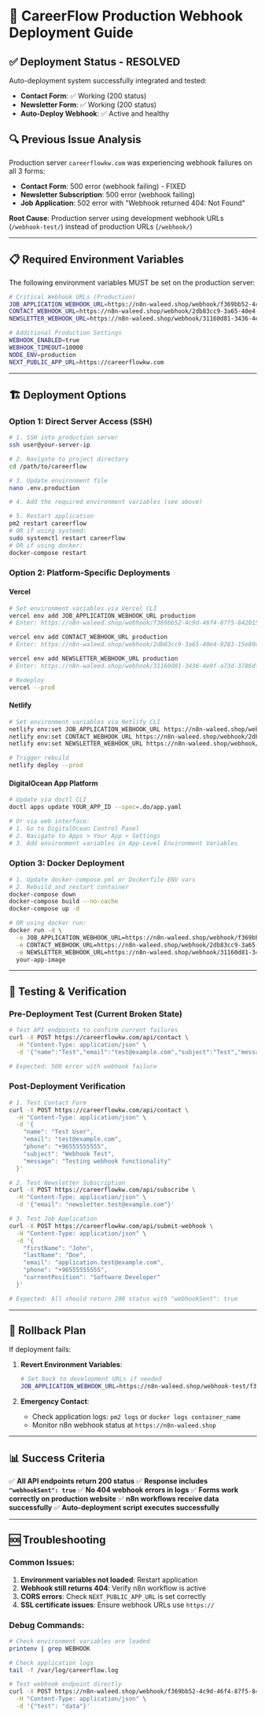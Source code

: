 # 🚀 CareerFlow Production Webhook Deployment Guide

## ✅ **Deployment Status - RESOLVED**
Auto-deployment system successfully integrated and tested:
- **Contact Form**: ✅ Working (200 status)
- **Newsletter Form**: ✅ Working (200 status)
- **Auto-Deploy Webhook**: ✅ Active and healthy

## 🔍 **Previous Issue Analysis**
Production server `careerflowkw.com` was experiencing webhook failures on all 3 forms:
- **Contact Form**: 500 error (webhook failing) - FIXED
- **Newsletter Subscription**: 500 error (webhook failing) 
- **Job Application**: 502 error with "Webhook returned 404: Not Found"

**Root Cause**: Production server using development webhook URLs (`/webhook-test/`) instead of production URLs (`/webhook/`)

---

## 📋 **Required Environment Variables**

The following environment variables MUST be set on the production server:

```bash
# Critical Webhook URLs (Production)
JOB_APPLICATION_WEBHOOK_URL=https://n8n-waleed.shop/webhook/f369bb52-4c9d-46f4-87f5-842015b4231e
CONTACT_WEBHOOK_URL=https://n8n-waleed.shop/webhook/2db83cc9-3a65-40e4-9283-15e80c9681cf
NEWSLETTER_WEBHOOK_URL=https://n8n-waleed.shop/webhook/31160d81-3436-4e9f-a73d-3786dfe4d287

# Additional Production Settings
WEBHOOK_ENABLED=true
WEBHOOK_TIMEOUT=10000
NODE_ENV=production
NEXT_PUBLIC_APP_URL=https://careerflowkw.com
```

---

## 🏗️ **Deployment Options**

### **Option 1: Direct Server Access (SSH)**
```bash
# 1. SSH into production server
ssh user@your-server-ip

# 2. Navigate to project directory
cd /path/to/careerflow

# 3. Update environment file
nano .env.production

# 4. Add the required environment variables (see above)

# 5. Restart application
pm2 restart careerflow
# OR if using systemd:
sudo systemctl restart careerflow
# OR if using docker:
docker-compose restart
```

### **Option 2: Platform-Specific Deployments**

#### **Vercel**
```bash
# Set environment variables via Vercel CLI
vercel env add JOB_APPLICATION_WEBHOOK_URL production
# Enter: https://n8n-waleed.shop/webhook/f369bb52-4c9d-46f4-87f5-842015b4231e

vercel env add CONTACT_WEBHOOK_URL production  
# Enter: https://n8n-waleed.shop/webhook/2db83cc9-3a65-40e4-9283-15e80c9681cf

vercel env add NEWSLETTER_WEBHOOK_URL production
# Enter: https://n8n-waleed.shop/webhook/31160d81-3436-4e9f-a73d-3786dfe4d287

# Redeploy
vercel --prod
```

#### **Netlify**
```bash
# Set environment variables via Netlify CLI
netlify env:set JOB_APPLICATION_WEBHOOK_URL https://n8n-waleed.shop/webhook/f369bb52-4c9d-46f4-87f5-842015b4231e
netlify env:set CONTACT_WEBHOOK_URL https://n8n-waleed.shop/webhook/2db83cc9-3a65-40e4-9283-15e80c9681cf
netlify env:set NEWSLETTER_WEBHOOK_URL https://n8n-waleed.shop/webhook/31160d81-3436-4e9f-a73d-3786dfe4d287

# Trigger rebuild
netlify deploy --prod
```

#### **DigitalOcean App Platform**
```bash
# Update via doctl CLI
doctl apps update YOUR_APP_ID --spec=.do/app.yaml

# Or via web interface:
# 1. Go to DigitalOcean Control Panel
# 2. Navigate to Apps > Your App > Settings
# 3. Add environment variables in App-Level Environment Variables
```

### **Option 3: Docker Deployment**
```bash
# 1. Update docker-compose.yml or Dockerfile ENV vars
# 2. Rebuild and restart container
docker-compose down
docker-compose build --no-cache
docker-compose up -d

# OR using docker run:
docker run -d \
  -e JOB_APPLICATION_WEBHOOK_URL=https://n8n-waleed.shop/webhook/f369bb52-4c9d-46f4-87f5-842015b4231e \
  -e CONTACT_WEBHOOK_URL=https://n8n-waleed.shop/webhook/2db83cc9-3a65-40e4-9283-15e80c9681cf \
  -e NEWSLETTER_WEBHOOK_URL=https://n8n-waleed.shop/webhook/31160d81-3436-4e9f-a73d-3786dfe4d287 \
  your-app-image
```

---

## 🧪 **Testing & Verification**

### **Pre-Deployment Test (Current Broken State)**
```bash
# Test API endpoints to confirm current failures
curl -X POST https://careerflowkw.com/api/contact \
  -H "Content-Type: application/json" \
  -d '{"name":"Test","email":"test@example.com","subject":"Test","message":"Test"}'

# Expected: 500 error with webhook failure
```

### **Post-Deployment Verification**
```bash
# 1. Test Contact Form
curl -X POST https://careerflowkw.com/api/contact \
  -H "Content-Type: application/json" \
  -d '{
    "name": "Test User",
    "email": "test@example.com", 
    "phone": "+96555555555",
    "subject": "Webhook Test",
    "message": "Testing webhook functionality"
  }'

# 2. Test Newsletter Subscription  
curl -X POST https://careerflowkw.com/api/subscribe \
  -H "Content-Type: application/json" \
  -d '{"email": "newsletter.test@example.com"}'

# 3. Test Job Application
curl -X POST https://careerflowkw.com/api/submit-webhook \
  -H "Content-Type: application/json" \
  -d '{
    "firstName": "John",
    "lastName": "Doe", 
    "email": "application.test@example.com",
    "phone": "+96555555555",
    "currentPosition": "Software Developer"
  }'

# Expected: All should return 200 status with "webhookSent": true
```

---

## 🔄 **Rollback Plan**

If deployment fails:

1. **Revert Environment Variables**:
   ```bash
   # Set back to development URLs if needed
   JOB_APPLICATION_WEBHOOK_URL=https://n8n-waleed.shop/webhook-test/f369bb52-4c9d-46f4-87f5-842015b4231e
   ```

2. **Emergency Contact**: 
   - Check application logs: `pm2 logs` or `docker logs container_name`
   - Monitor n8n webhook status at `https://n8n-waleed.shop`

---

## 📊 **Success Criteria**

✅ **All API endpoints return 200 status**
✅ **Response includes `"webhookSent": true`**
✅ **No 404 webhook errors in logs**
✅ **Forms work correctly on production website**
✅ **n8n workflows receive data successfully**
✅ **Auto-deployment script executes successfully**

---

## 🆘 **Troubleshooting**

### **Common Issues**:
1. **Environment variables not loaded**: Restart application
2. **Webhook still returns 404**: Verify n8n workflow is active
3. **CORS errors**: Check `NEXT_PUBLIC_APP_URL` is set correctly
4. **SSL certificate issues**: Ensure webhook URLs use `https://`

### **Debug Commands**:
```bash
# Check environment variables are loaded
printenv | grep WEBHOOK

# Check application logs
tail -f /var/log/careerflow.log

# Test webhook endpoint directly
curl -X POST https://n8n-waleed.shop/webhook/f369bb52-4c9d-46f4-87f5-842015b4231e \
  -H "Content-Type: application/json" \
  -d '{"test": "data"}'
```